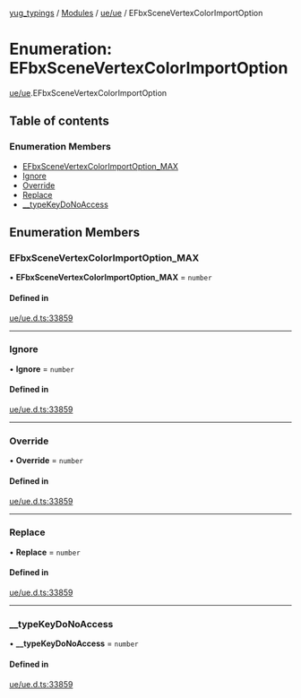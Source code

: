 [yug_typings](../README.md) / [Modules](../modules.md) / [ue/ue](../modules/ue_ue.md) / EFbxSceneVertexColorImportOption

# Enumeration: EFbxSceneVertexColorImportOption

[ue/ue](../modules/ue_ue.md).EFbxSceneVertexColorImportOption

## Table of contents

### Enumeration Members

- [EFbxSceneVertexColorImportOption\_MAX](ue_ue.EFbxSceneVertexColorImportOption.md#efbxscenevertexcolorimportoption_max)
- [Ignore](ue_ue.EFbxSceneVertexColorImportOption.md#ignore)
- [Override](ue_ue.EFbxSceneVertexColorImportOption.md#override)
- [Replace](ue_ue.EFbxSceneVertexColorImportOption.md#replace)
- [\_\_typeKeyDoNoAccess](ue_ue.EFbxSceneVertexColorImportOption.md#__typekeydonoaccess)

## Enumeration Members

### EFbxSceneVertexColorImportOption\_MAX

• **EFbxSceneVertexColorImportOption\_MAX** = `number`

#### Defined in

[ue/ue.d.ts:33859](https://github.com/YugMetaverse/yug_typings/blob/b7d9b19/ue/ue.d.ts#L33859)

___

### Ignore

• **Ignore** = `number`

#### Defined in

[ue/ue.d.ts:33859](https://github.com/YugMetaverse/yug_typings/blob/b7d9b19/ue/ue.d.ts#L33859)

___

### Override

• **Override** = `number`

#### Defined in

[ue/ue.d.ts:33859](https://github.com/YugMetaverse/yug_typings/blob/b7d9b19/ue/ue.d.ts#L33859)

___

### Replace

• **Replace** = `number`

#### Defined in

[ue/ue.d.ts:33859](https://github.com/YugMetaverse/yug_typings/blob/b7d9b19/ue/ue.d.ts#L33859)

___

### \_\_typeKeyDoNoAccess

• **\_\_typeKeyDoNoAccess** = `number`

#### Defined in

[ue/ue.d.ts:33859](https://github.com/YugMetaverse/yug_typings/blob/b7d9b19/ue/ue.d.ts#L33859)
